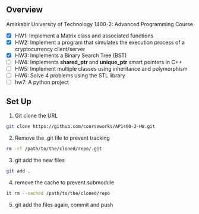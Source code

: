 ## Overview
Amirkabir University of Technology 1400-2: Advanced Programming Course


- [x] HW1: Implement a Matrix class and associated functions
- [x] HW2: Implement a program that simulates the execution process of a cryptocurrency client/server
- [x] HW3: Implements a Binary Search Tree (BST)
- [ ] HW4: Implements **shared_ptr** and **unique_ptr** smart pointers in C++
- [ ] HW5: Implement multiple classes using inheritance and polymorphism
- [ ] HW6: Solve 4 problems using the STL library
- [ ] hw7: A python project

## Set Up

1. Git clone the URL

```bash
git clone https://github.com/courseworks/AP1400-2-HW.git
```
2. Remove the .git file to prevent tracking

```bash
rm -rf /path/to/the/cloned/repo/.git
```
3. git add the new files
```bash
git add .
```
4. remove the cache to prevent submodule
```bash
it rm --cached /path/to/the/cloned/repo
```
5. git add the files again, commit and push
